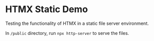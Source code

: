 # HTMX Static Demo

Testing the functionality of HTMX in a static file server environment.

In `/public` directory, run `npx http-server` to serve the files.
